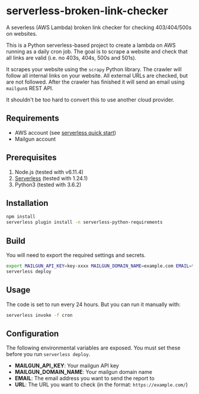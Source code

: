 # serverless-broken-link-checker

A severless (AWS Lambda) broken link checker for checking 403/404/500s
on websites.

This is a Python serverless-based project to create a lambda on AWS
running as a daily cron job. The goal is to scrape a website and check
that all links are valid (i.e. no 403s, 404s, 500s and 501s).

It scrapes your website using the `scrapy` Python library. The crawler
will follow all internal links on your website. All external URLs are
checked, but are not followed. After the crawler has finished it will
send an email using `mailgun`s REST API.

It shouldn't be too hard to convert this to use another cloud provider.

## Requirements

- AWS account (see [serverless quick start](https://serverless.com/framework/docs/getting-started/))
- Mailgun account

## Prerequisites

1. Node.js (tested with v6.11.4)
2. [Serverless](https://serverless.com) (tested with 1.24.1)
3. Python3 (tested with 3.6.2)

## Installation

```bash
npm install
serverless plugin install -n serverless-python-requirements
```

## Build

You will need to export the required settings and secrets.

```bash
export MAILGUN_API_KEY=key-xxxx MAILGUN_DOMAIN_NAME=example.com EMAIL=test@example.com URL=https://example.com  
serverless deploy
```

## Usage

The code is set to run every 24 hours. But you can run it manually with:

```bash
serverless invoke -f cron
```

## Configuration

The following environmental variables are exposed. You must set these
before you run `serverless deploy`.

- **MAILGUN_API_KEY**: Your mailgun API key
- **MAILGUN_DOMAIN_NAME**: Your mailgun domain name
- **EMAIL**: The email address you want to send the report to
- **URL**: The URL you want to check (in the format: `https://example.com/`)
